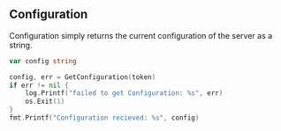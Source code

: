 ## Configuration

Configuration simply returns the current configuration of the server
as a string.

```go
var config string

config, err = GetConfiguration(token)
if err != nil {
    log.Printf("failed to get Configuration: %s", err)
    os.Exit(1)
}
fmt.Printf("Configuration recieved: %s", config)
```